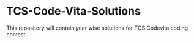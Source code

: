 # TCS-Code-Vita-Solutions
This repository will contain year wise solutions for TCS Codevita coding contest.

